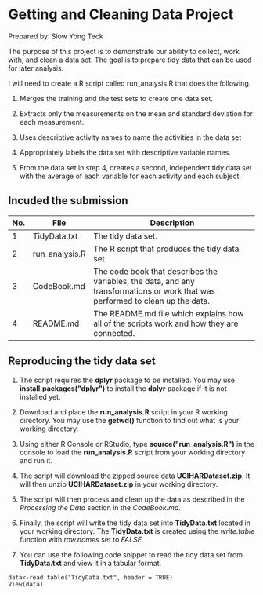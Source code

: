 # Getting and Cleaning Data Project

Prepared by: Siow Yong Teck

The purpose of this project is to demonstrate our ability to collect, work with, and clean a data set. The goal is to prepare tidy data that can be used for later analysis.

I will need to create a R script called run_analysis.R that does the following. 

1. Merges the training and the test sets to create one data set.

2. Extracts only the measurements on the mean and standard deviation for each measurement. 

3. Uses descriptive activity names to name the activities in the data set

4. Appropriately labels the data set with descriptive variable names. 

5. From the data set in step 4, creates a second, independent tidy data set with the 
   average of each variable for each activity and each subject.


## Incuded the submission
|No.|File           |Description                                   |
|---|---------------|----------------------------------------------|
|1  |TidyData.txt   |The tidy data set.                            |
|2  |run_analysis.R |The R script that produces the tidy data set. |
|3  |CodeBook.md    |The code book that describes the variables, the data, and any transformations or work that was performed to clean up the data. |
|4  |README.md      | The README.md file which explains how all of the scripts work and how they are connected. |


## Reproducing the tidy data set

1. The script requires the **dplyr** package to be installed.  You may use **install.packages("dplyr")** to install the **dplyr** package if it is not installed yet.

2. Download and place the **run_analysis.R** script in your R working directory.  You may use the **getwd()** function to find out what is your working directory.

3. Using either R Console or RStudio, type **source("run_analysis.R")** in the console to load the **run_analysis.R** script from your working directory and run it.

4. The script will download the zipped source data **UCIHARDataset.zip**.  It will then unzip **UCIHARDataset.zip** in your working directory.

5. The script will then process and clean up the data as described in the *Processing the Data* section in the *CodeBook.md*.

6. Finally, the script will write the tidy data set into **TidyData.txt** located in your working directory.  The **TidyData.txt** is created using the *write.table* function with *row.names* set to *FALSE*.

7. You can use the following code snippet to read the tidy data set from **TidyData.txt** and view it in a tabular format.
```
data<-read.table("TidyData.txt", header = TRUE)
View(data)
```


